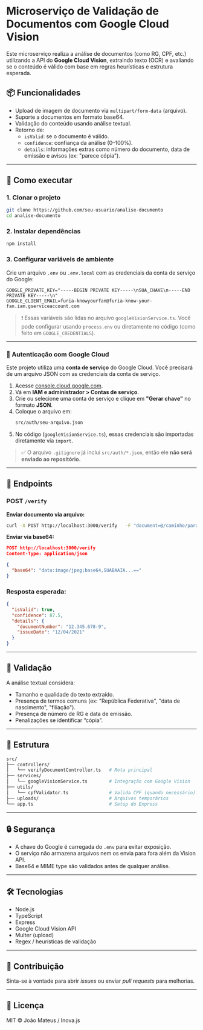 
# Microserviço de Validação de Documentos com Google Cloud Vision

Este microserviço realiza a análise de documentos (como RG, CPF, etc.) utilizando a API do **Google Cloud Vision**, extraindo texto (OCR) e avaliando se o conteúdo é válido com base em regras heurísticas e estrutura esperada.

## 📦 Funcionalidades

- Upload de imagem de documento via `multipart/form-data` (arquivo).
- Suporte a documentos em formato base64.
- Validação do conteúdo usando análise textual.
- Retorno de:
  - `isValid`: se o documento é válido.
  - `confidence`: confiança da análise (0–100%).
  - `details`: informações extras como número do documento, data de emissão e avisos (ex: "parece cópia").

---

## 🚀 Como executar

### 1. Clonar o projeto

```bash
git clone https://github.com/seu-usuario/analise-documento
cd analise-documento
```

### 2. Instalar dependências

```bash
npm install
```

### 3. Configurar variáveis de ambiente

Crie um arquivo `.env` ou `.env.local` com as credenciais da conta de serviço do Google:

```env
GOOGLE_PRIVATE_KEY="-----BEGIN PRIVATE KEY-----\nSUA_CHAVE\n-----END PRIVATE KEY-----\n"
GOOGLE_CLIENT_EMAIL=furia-knowyourfan@furia-know-your-fan.iam.gserviceaccount.com
```

> ❗ Essas variáveis são lidas no arquivo `googleVisionService.ts`. Você pode configurar usando `process.env` ou diretamente no código (como feito em `GOOGLE_CREDENTIALS`).

---

### 🔐 Autenticação com Google Cloud

Este projeto utiliza uma **conta de serviço** do Google Cloud. Você precisará de um arquivo JSON com as credenciais da conta de serviço.

1. Acesse [console.cloud.google.com](https://console.cloud.google.com).
2. Vá em **IAM e administrador > Contas de serviço**.
3. Crie ou selecione uma conta de serviço e clique em **"Gerar chave"** no formato **JSON**.
4. Coloque o arquivo em:  
   ```bash
   src/auth/seu-arquivo.json
   ```
5. No código (`googleVisionService.ts`), essas credenciais são importadas diretamente via `import`.

> ✅ O arquivo `.gitignore` já inclui `src/auth/*.json`, então ele **não será enviado ao repositório.**

---

## 📄 Endpoints

### POST `/verify`

**Enviar documento via arquivo:**

```bash
curl -X POST http://localhost:3000/verify   -F "document=@/caminho/para/rg.jpg"
```

**Enviar via base64:**

```json
POST http://localhost:3000/verify
Content-Type: application/json

{
  "base64": "data:image/jpeg;base64,SUABAAIA...=="
}
```

### Resposta esperada:

```json
{
  "isValid": true,
  "confidence": 87.5,
  "details": {
    "documentNumber": "12.345.678-9",
    "issueDate": "12/04/2021"
  }
}
```

---

## 🧠 Validação

A análise textual considera:

- Tamanho e qualidade do texto extraído.
- Presença de termos comuns (ex: "República Federativa", "data de nascimento", "filiação").
- Presença de número de RG e data de emissão.
- Penalizações se identificar “cópia”.

---

## 📁 Estrutura

```bash
src/
├── controllers/
│   └── verifyDocumentController.ts   # Rota principal
├── services/
│   └── googleVisionService.ts        # Integração com Google Vision
├── utils/
│   └── cpfValidator.ts               # Valida CPF (quando necessário)
├── uploads/                          # Arquivos temporários
└── app.ts                            # Setup do Express
```

---

## 🔒 Segurança

- A chave do Google é carregada do `.env` para evitar exposição.
- O serviço não armazena arquivos nem os envia para fora além da Vision API.
- Base64 e MIME type são validados antes de qualquer análise.

---

## 🛠 Tecnologias

- Node.js
- TypeScript
- Express
- Google Cloud Vision API
- Multer (upload)
- Regex / heurísticas de validação

---

## 🤝 Contribuição

Sinta-se à vontade para abrir *issues* ou enviar *pull requests* para melhorias.

---

## 📄 Licença

MIT © João Mateus / Inova.js

